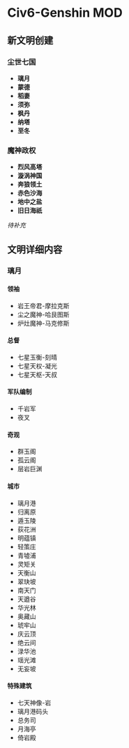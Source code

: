 # Civ6-Genshin MOD

## 新文明创建

### 尘世七国

- **璃月**
- **蒙德**
- **稻妻**
- **须弥**
- **枫丹**
- **纳塔**
- **至冬**

### 魔神政权
- **烈风高塔**
- **漩涡神国**
- **奔狼领土**
- **赤色沙海**
- **地中之盐**
- **旧日海祇**

*待补充*

## 文明详细内容

### 璃月

#### 领袖

- 岩王帝君-摩拉克斯
- 尘之魔神-哈艮图斯
- 炉灶魔神-马克修斯

#### 总督

- 七星玉衡-刻晴
- 七星天权-凝光
- 七星天枢-天叔

#### 军队编制

- 千岩军
- 夜叉

#### 奇观

- 群玉阁
- 孤云阁
- 层岩巨渊

#### 城市

- 璃月港
- 归离原
- 遁玉陵
- 荻花洲
- 明蕴镇
- 轻策庄
- 青墟浦
- 灵矩关
- 天衡山
- 翠玦坡
- 南天门
- 天遒谷
- 华光林
- 奥藏山
- 琥牢山
- 庆云顶
- 绝云间
- 渌华池
- 瑶光滩
- 无妄坡

#### 特殊建筑

- 七天神像-岩
- 璃月港码头
- 总务司
- 月海亭
- 倚岩殿